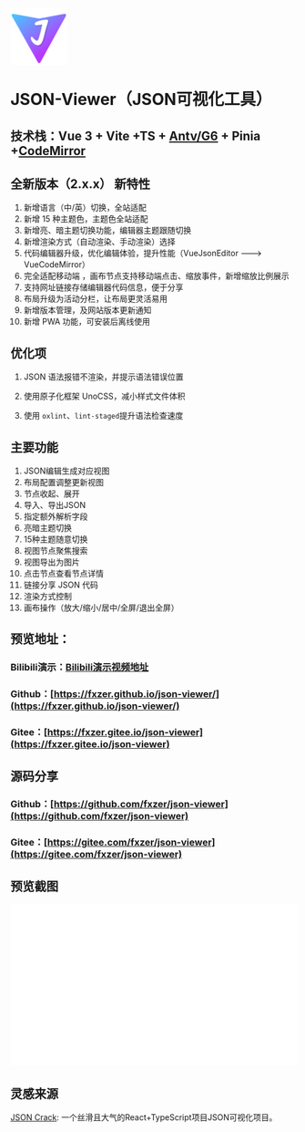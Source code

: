 <img src="./public/favicon.svg" width="100" height="100" align="center" style="margin:0 auto;" />

# JSON-Viewer（JSON可视化工具）

## 技术栈：Vue 3 + Vite +TS + [Antv/G6](https://g6.antv.vision/) + Pinia +[CodeMirror](codemirror.net)

## 全新版本（2.x.x） 新特性



1. 新增语言（中/英）切换，全站适配
2. 新增 15 种主题色，主题色全站适配
3. 新增亮、暗主题切换功能，编辑器主题跟随切换
4. 新增渲染方式（自动渲染、手动渲染）选择
5. 代码编辑器升级，优化编辑体验，提升性能（VueJsonEditor ---> VueCodeMirror）
6. 完全适配移动端 ，画布节点支持移动端点击、缩放事件，新增缩放比例展示
7. 支持网址链接存储编辑器代码信息，便于分享
8. 布局升级为活动分栏，让布局更灵活易用
9. 新增版本管理，及网站版本更新通知
10. 新增 PWA 功能，可安装后离线使用



## 优化项
1. JSON 语法报错不渲染，并提示语法错误位置

2. 使用原子化框架 UnoCSS，减小样式文件体积

3. 使用 `oxlint`、`lint-staged`提升语法检查速度

   

## 主要功能
1. JSON编辑生成对应视图
2. 布局配置调整更新视图
3. 节点收起、展开
4. 导入、导出JSON
5. 指定额外解析字段
6. 亮暗主题切换
7. 15种主题随意切换
8. 视图节点聚焦搜索
9. 视图导出为图片
10. 点击节点查看节点详情
11. 链接分享 JSON 代码
12. 渲染方式控制
13. 画布操作（放大/缩小/居中/全屏/退出全屏）

## 预览地址：

### Bilibili演示：[Bilibili演示视频地址](https://www.bilibili.com/video/BV1cG4y117Rw/?vd_source=0e300a3720f58f257ff36648c263c668)

### Github：[https://fxzer.github.io/json-viewer/](https://fxzer.github.io/json-viewer/)

### Gitee：[https://fxzer.gitee.io/json-viewer](https://fxzer.gitee.io/json-viewer)

## 源码分享

### Github：[https://github.com/fxzer/json-viewer](https://github.com/fxzer/json-viewer)

### Gitee：[https://gitee.com/fxzer/json-viewer](https://gitee.com/fxzer/json-viewer)

## 预览截图

![image.png](./public/screenshot.svg)

## 灵感来源

[JSON Crack](https://github.com/AykutSarac/jsoncrack.com): 一个丝滑且大气的React+TypeScript项目JSON可视化项目。
